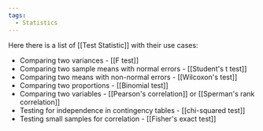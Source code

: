 ```yaml
---
tags:
  - Statistics
---
```

Here there is a list of [[Test Statistic]] with their use cases:

- Comparing two variances - [[F test]]
- Comparing two sample means with normal errors - [[Student's t test]]
- Comparing two means with non-normal errors - [[Wilcoxon's test]]
- Comparing two proportions - [[Binomial test]]
- Comparing two variables - [[Pearson's correlation]] or [[Sperman's rank correlation]]
- Testing for independence in contingency tables - [[chi-squared test]]
- Testing small samples for correlation - [[Fisher's exact test]]